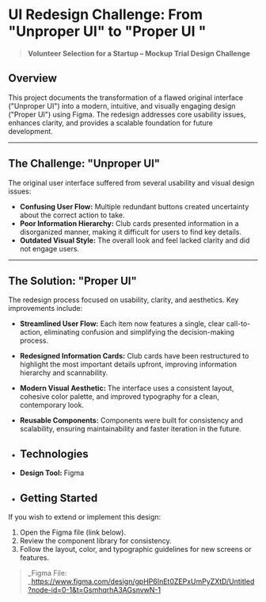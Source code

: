 # UI Redesign Challenge: From "Unproper UI" to "Proper UI "
> **Volunteer Selection for a Startup – Mockup Trial Design Challenge**


## Overview

This project documents the transformation of a flawed original interface ("Unproper UI") into a modern, intuitive, and visually engaging design ("Proper UI") using Figma. The redesign addresses core usability issues, enhances clarity, and provides a scalable foundation for future development.

---

## The Challenge: "Unproper UI"

The original user interface suffered from several usability and visual design issues:

- **Confusing User Flow:** Multiple redundant buttons created uncertainty about the correct action to take.
- **Poor Information Hierarchy:** Club cards presented information in a disorganized manner, making it difficult for users to find key details.
- **Outdated Visual Style:** The overall look and feel lacked clarity and did not engage users.

---

## The Solution: "Proper UI"

The redesign process focused on usability, clarity, and aesthetics. Key improvements include:

- **Streamlined User Flow:** Each item now features a single, clear call-to-action, eliminating confusion and simplifying the decision-making process.
- **Redesigned Information Cards:** Club cards have been restructured to highlight the most important details upfront, improving information hierarchy and scannability.
- **Modern Visual Aesthetic:** The interface uses a consistent layout, cohesive color palette, and improved typography for a clean, contemporary look.
- **Reusable Components:** Components were built for consistency and scalability, ensuring maintainability and faster iteration in the future.

- ## Technologies
- **Design Tool:** Figma

- ## Getting Started

If you wish to extend or implement this design:

1. Open the Figma file (link below).
2. Review the component library for consistency.
3. Follow the layout, color, and typographic guidelines for new screens or features.

> _Figma File: _https://www.figma.com/design/gpHP6InEt0ZEPxUmPyZXtD/Untitled?node-id=0-1&t=GsmhqrhA3AGsnvwN-1
